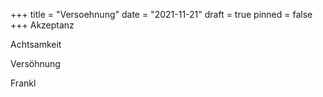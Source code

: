 +++
title = "Versoehnung"
date = "2021-11-21"
draft = true
pinned = false
+++
Akzeptanz 

Achtsamkeit

Versöhnung

Frankl